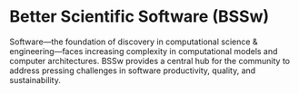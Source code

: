# Better Scientific Software (BSSw)

Software—the foundation of discovery in computational science & engineering—faces increasing complexity in computational models and computer architectures. BSSw provides a central hub for the community to address pressing challenges in software productivity, quality, and sustainability.

<!---
Slide1 L: ../Articles/Blog/2021-11-HPCAndTheLabManager.md
Slide1 R: ../images/Blog_2111_HPC_LM.png
Slide2 L: ../Articles/Blog/2021-11-CollegevilleReportDay3.md
Slide2 R: ../images/Blog_2109_Collegeville1.png
Slide3 L: ../CuratedContent/InclusiveNamingInitiative.md
Slide3 R: ../CuratedContent/swr-panels-cc.md
Slide4 L: ../Articles/Blog/2021-10-FirstFiveYrsWebinar.md
Slide4 R: ../images/Blog_2110_HPC-BP.png
Slide5 L: ../ShortArticles/CodingConventions.md
Slide5 R: ../CuratedContent/ProducingWebinarSeries.md
Slide6 L: ../Articles/Blog/2021-10-CollegevilleReportDay2.md
Slide6 R: ../images/Blog_2109_Collegeville1.png
Slide7 L: ../Events/hpcbp-059-scisoftecosystems.md
Slide7 R: ../Events/2022-01-SoftwareQualityDays.md

--->

<!---
Caution: Blank line after first comment mark (or before last comment mark) causes build failure.
LCM: Saving for use again later

Slide1 L: ../Articles/Blog/2021-09-SSwDiscoveriesInterview.md
Slide1 R: ../images/Blog_2109_SX_OmicronA.png
Slide2 L: ../Articles/Blog/2021-09-CollegevilleReportDay1.md
Slide2 R: ../images/Blog_2109_Collegeville1.png
Slide3 L: ../CuratedContent/SoftwareSustainabilityInstituteGuides.md
Slide3 R: ../CuratedContent/ExecutableEnvironments.md
Slide4 L: ../Articles/Blog/2021-08-registry-best-practices.md 
Slide4 R: ../CuratedContent/ThingsYouShouldNeverDoPartI.md
Slide5 L: ../Articles/Blog/2021-08-IntegratingInterns.md
Slide5 R: ../images/Blog_0821_Interns.png
Slide6 L: ../Events/2021-10-XpertNetwork.md
Slide6 R: ../Events/2021-10-wosss21.md
Slide7 R: ../Events/hpcbp-057-sierra-and-elcapitan-coes.md
Slide7 L: ../Events/2021-10-ssi-fellowship.md

--->

<!---
[Site Overview](SiteOverview.md)

[Communities Overview](CommunitiesOverview.md)

[Intro to CSE](IntroToCse.md)

[Intro to HPC](IntroToHpc.md)

--->

